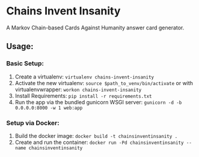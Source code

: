# Chains Invent Insanity
A Markov Chain-based Cards Against Humanity answer card generator.

## Usage:

### Basic Setup:
1. Create a virtualenv: ```virtualenv chains-invent-insanity```
2. Activate the new virtualenv: ```source $path_to_venv/bin/activate``` or with virtualenvwrapper: ```workon chains-invent-insanity```
2. Install Requirements: ```pip install -r requirements.txt```
3. Run the app via the bundled gunicorn WSGI server: ```gunicorn -d -b 0.0.0.0:8000 -w 1 web:app```

### Setup via Docker:
1. Build the docker image: ```docker build -t chainsinventinsanity .```
2. Create and run the container: ```docker run -Pd chainsinventinsanity --name chainsinventinsanity```

